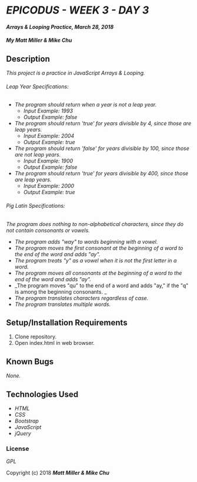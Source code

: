 # _EPICODUS - WEEK 3 - DAY 3_

#### _Arrays & Looping Practice, March 28, 2018_

#### _My Matt Miller & Mike Chu_

## Description

_This project is a practice in JavaScript Arrays & Looping._

###### Leap Year Specifications:

* _The program should return when a year is not a leap year._
  * _Input Example: 1993_
  * _Output Example: false_
* _The program should return 'true' for years divisible by 4, since those are leap years._
  * _Input Example: 2004_
  * _Output Example: true_
* _The program should return 'false' for years divisible by 100, since those are not leap years._
  * _Input Example: 1900_
  * _Output Example: false_
* _The program should return 'true' for years divisible by 400, since those are leap years._
  * _Input Example: 2000_
  * _Output Example: true_

###### Pig Latin Specifications:

  _The program does nothing to non-alphabetical characters, since they do not contain consonants or vowels._
 * _The program adds "way" to words beginning with a vowel._
 * _The program moves the first consonant at the beginning of a word to the end of the word and adds "ay"._
 * _The program treats "y" as a vowel when it is not the first letter in a word._
 * _The program moves all consonants at the beginning of a word to the end of the word and adds "ay"._
 * _The program moves "qu" to the end of a word and adds "ay," if the "q" is among the beginning consonants. _
 * _The program translates characters regardless of case._
 * _The program translates multiple words._

## Setup/Installation Requirements

1. Clone repository.
2. Open index.html in web browser.

## Known Bugs

_None._

## Technologies Used

* _HTML_
* _CSS_
* _Bootstrap_
* _JavaScript_
* _jQuery_


### License

*GPL*

Copyright (c) 2018 **_Matt Miller & Mike Chu_**
